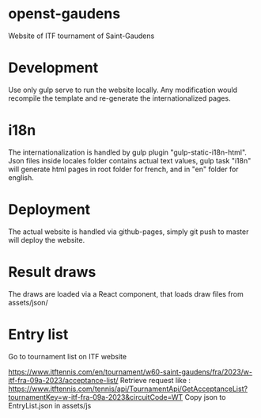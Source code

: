 # openst-gaudens
Website of ITF tournament of Saint-Gaudens

# Development
Use only gulp serve to run the website locally. Any modification would recompile the template and re-generate the internationalized pages.

# i18n 
The internationalization is handled by gulp plugin "gulp-static-i18n-html". Json files inside locales folder contains actual text values, gulp task "i18n" will generate html pages in root folder for french, and in "en" folder for english. 

# Deployment
The actual website is handled via github-pages, simply git push to master will deploy the website.

# Result draws 
The draws are loaded via a React component, that loads draw files from assets/json/

# Entry list
Go to tournament list on ITF website

https://www.itftennis.com/en/tournament/w60-saint-gaudens/fra/2023/w-itf-fra-09a-2023/acceptance-list/
Retrieve request like : 
https://www.itftennis.com/tennis/api/TournamentApi/GetAcceptanceList?tournamentKey=w-itf-fra-09a-2023&circuitCode=WT
Copy json to EntryList.json in assets/js
